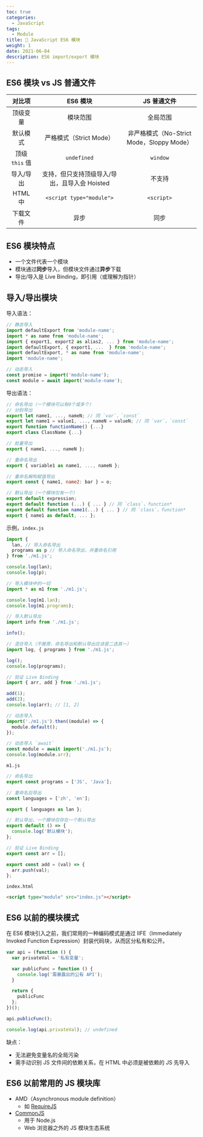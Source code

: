 ```yaml
---
toc: true
categories:
  - JavaScript
tags:
  - Module
title: 📌 JavaScript ES6 模块
weight: 1
date: 2021-06-04
description: ES6 import/export 模块
---
```


## ES6 模块 vs JS 普通文件

| 对比项 | ES6 模块 | JS 普通文件 |
| :---: | :---: | :---: |
| 顶级变量 | 模块范围 | 全局范围 |
| 默认模式 | 严格模式（Strict Mode）| 非严格模式（No-Strict Mode，Sloppy Mode）|
| 顶级 `this` 值 | `undefined` | `window` |
| 导入/导出 | 支持，但只支持顶级导入/导出，且导入会 Hoisted | 不支持 |
| HTML 中 | `<script type="module">` | `<script>` |
| 下载文件 | 异步 | 同步 |

## ES6 模块特点

- 一个文件代表一个模块
- 模块通过**同步**导入，但模块文件通过**异步**下载
- 导出/导入是 Live Binding，即引用（或理解为指针）

## 导入/导出模块

导入语法：

```js
// 静态导入
import defaultExport from 'module-name';
import * as name from 'module-name';
import { export1, export2 as alias2, ... } from 'module-name';
import defaultExport, { export1, ...  } from 'module-name';
import defaultExport, * as name from 'module-name';
import 'module-name';

// 动态导入
const promise = import('module-name');
const module = await import('module-name');
```

导出语法：

```js
// 命名导出（一个模块可以有0个或多个）
// 分别导出
export let name1, ..., nameN; // 同 `var`，`const`
export let name1 = value1, ..., nameN = valueN; // 同 `var`，`const`
export function functionName() {...}
export class ClassName {...}

// 批量导出
export { name1, ..., nameN };

// 重命名导出
export { variable1 as name1, ..., nameN };

// 重命名解构赋值导出
export const { name1, name2: bar } = o;

// 默认导出（一个模块仅有一个）
export default expression;
export default function (...) { ... } // 同 `class`，function*
export default function name1(...) { ... } // 同 `class`，function*
export { name1 as default, ... };
```

示例，`index.js`

```js
import {
  lan, // 导入命名导出
  programs as p // 导入命名导出，并重命名引用
} from './m1.js';

console.log(lan);
console.log(p);

// 导入模块中的一切
import * as m1 from './m1.js';

console.log(m1.lan);
console.log(m1.programs);

// 导入默认导出
import info from './m1.js';

info();

// 混合导入（不推荐，命名导出和默认导出应该是二选其一）
import log, { programs } from './m1.js';

log();
console.log(programs);

// 验证 Live Binding
import { arr, add } from './m1.js';

add(1);
add(2);
console.log(arr); // [1, 2]

// 动态导入
import('./m1.js').then((module) => {
  module.default();
});

// 动态导入 `await`
const module = await import('./m1.js');
console.log(module.arr);
```

`m1.js`

```js
// 命名导出
export const programs = ['JS', 'Java'];

// 重命名后导出
const languages = ['zh', 'en'];

export { languages as lan };

// 默认导出，一个模块仅存在一个默认导出
export default () => {
  console.log('默认模块');
};

// 验证 Live Binding
export const arr = [];

export const add = (val) => {
  arr.push(val);
};
```

`index.html`

```html
<script type="module" src="index.js"></script>
```

## ES6 以前的模块模式

在 ES6 模块引入之前，我们常用的一种编码模式是通过 IIFE（Immediately Invoked Function Expression）封装代码块，从而区分私有和公开。

```js
var api = (function () {
  var privateVal = '私有变量';

  var publicFunc = function () {
    console.log('需暴露出的公有 API');
  }

  return {
    publicFunc
  };
})();

api.publicFunc();

console.log(api.privateVal); // undefined
```

缺点：

- 无法避免变量名的全局污染
- 需手动识别 JS 文件间的依赖关系，在 HTML 中必须是被依赖的 JS 先导入 

## ES6 以前常用的 JS 模块库

- AMD（Asynchronous module definition）
  - 如 [RequireJS](https://requirejs.org/)
- [CommonJS](https://nodejs.org/api/modules.html)
  - 用于 Node.js
  - Web 浏览器之外的 JS 模块生态系统
